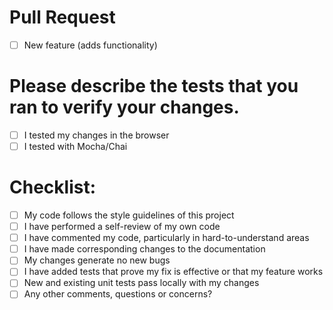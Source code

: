 # Pull Request

- [ ] New feature (adds functionality)

# Please describe the tests that you ran to verify your changes.

- [ ] I tested my changes in the browser
- [ ] I tested with Mocha/Chai

# Checklist:

- [ ] My code follows the style guidelines of this project
- [ ] I have performed a self-review of my own code
- [ ] I have commented my code, particularly in hard-to-understand areas
- [ ] I have made corresponding changes to the documentation
- [ ] My changes generate no new bugs
- [ ] I have added tests that prove my fix is effective or that my feature works
- [ ] New and existing unit tests pass locally with my changes
- [ ] Any other comments, questions or concerns?
